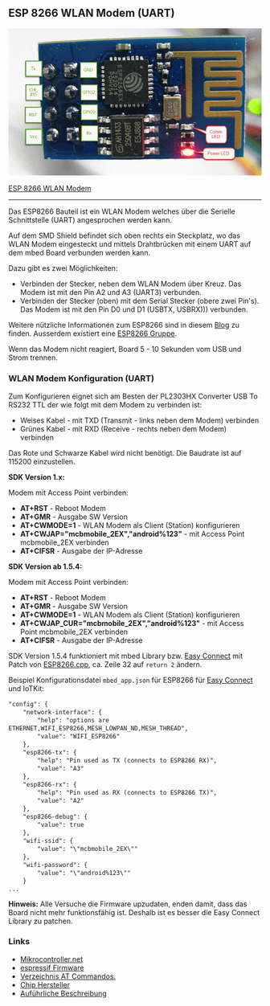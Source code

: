 ## ESP 8266 WLAN Modem (UART)

![](../../images/actors/ESP8266.png) 

[ESP 8266 WLAN Modem](http://www.esp8266.com/wiki/doku.php)

- - -

Das ESP8266 Bauteil ist ein WLAN Modem welches über die Serielle Schnittstelle (UART) angesprochen werden kann.

Auf dem SMD Shield befindet sich oben rechts ein Steckplatz, wo das WLAN Modem eingesteckt und mittels Drahtbrücken mit einem UART auf dem mbed Board verbunden werden kann.

Dazu gibt es zwei Möglichkeiten:

*   Verbinden der Stecker, neben dem WLAN Modem über Kreuz. Das Modem ist mit den Pin A2 und A3 (UART3) verbunden.
*   Verbinden der Stecker (oben) mit dem Serial Stecker (obere zwei Pin&#039;s). Das Modem ist mit den Pin D0 und D1 (USBTX, USBRX))) verbunden.

Weitere nützliche Informationen zum ESP8266 sind in diesem [Blog](https://orxor.wordpress.com/2015/01/30/esp8266-intro/) zu finden. Ausserdem existiert eine [ESP8266 Gruppe](https://developer.mbed.org/teams/ESP8266/).

Wenn das Modem nicht reagiert, Board 5 - 10 Sekunden vom USB und Strom trennen.

### WLAN Modem Konfiguration (UART)

Zum Konfigurieren eignet sich am Besten der PL2303HX Converter USB To RS232 TTL der wie folgt mit dem Modem zu verbinden ist:

*   Weises Kabel - mit TXD (Transmit - links neben dem Modem) verbinden
*   Grünes Kabel - mit RXD (Receive - rechts neben dem Modem) verbinden

Das Rote und Schwarze Kabel wird nicht benötigt. Die Baudrate ist auf 115200 einzustellen.

**SDK Version 1.x:**

Modem mit Access Point verbinden:

*   **AT+RST** - Reboot Modem
*   **AT+GMR** - Ausgabe SW Version
*   **AT+CWMODE=1** - WLAN Modem als Client (Station) konfigurieren
*   **AT+CWJAP="mcbmobile_2EX","android%123"** - mit Access Point mcbmobile_2EX verbinden
*   **AT+CIFSR** - Ausgabe der IP-Adresse

**SDK Version ab 1.5.4:**

Modem mit Access Point verbinden:

*   **AT+RST** - Reboot Modem
*   **AT+GMR** - Ausgabe SW Version
*   **AT+CWMODE=1** - WLAN Modem als Client (Station) konfigurieren
*   **AT+CWJAP_CUR="mcbmobile_2EX","android%123"** - mit Access Point mcbmobile_2EX verbinden
*   **AT+CIFSR** - Ausgabe der IP-Adresse

SDK Version 1.5.4 funktioniert mit mbed Library bzw. [Easy Connect](https://github.com/ARMmbed/easy-connect/) mit Patch von
[ESP8266.cpp](https://github.com/ARMmbed/esp8266-driver/blob/master/ESP8266/ESP8266.cpp), ca. Zeile 32 auf `return 2` ändern.

Beispiel Konfigurationsdatei `mbed_app.json` für ESP8266 für [Easy Connect](https://github.com/ARMmbed/easy-connect/) und IoTKit:

    "config": {
        "network-interface": {
            "help": "options are ETHERNET,WIFI_ESP8266,MESH_LOWPAN_ND,MESH_THREAD",
            "value": "WIFI_ESP8266"
        },
        "esp8266-tx": {
            "help": "Pin used as TX (connects to ESP8266 RX)",
            "value": "A3"
        },
        "esp8266-rx": {
            "help": "Pin used as RX (connects to ESP8266 TX)",
            "value": "A2"
        },
        "esp8266-debug": {
            "value": true
        }, 
        "wifi-ssid": {
            "value": "\"mcbmobile_2EX\""
        },
        "wifi-password": {
            "value": "\"android%123\""
        } 
    ...        

**Hinweis:** Alle Versuche die Firmware upzudaten, enden damit, dass das Board nicht mehr funktionsfähig ist. Deshalb ist es besser die Easy Connect Library zu patchen. 

### Links

* [Mikrocontroller.net](https://www.mikrocontroller.net/articles/ESP8266)
* [espressif Firmware](https://github.com/espressif/ESP8266_NONOS_SDK/tree/master/bin/at)
* [Verzeichnis AT Commandos.](https://room-15.github.io/blog/2015/03/26/esp8266-at-command-reference/)
* [Chip Hersteller](https://espressif.com/en)
* [Auführliche Beschreibung](https://playground.boxtec.ch/doku.php/wireless/esp8266)